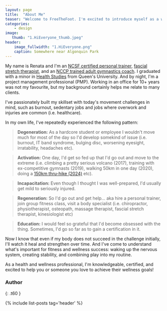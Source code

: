 ```yaml
---
layout: page
title:  "About Me"
teaser: "Welcome to FreeTheFoot. I'm excited to introduce myself as a wellness professional!"
categories:
    - design
image:
   thumb: "1.HiEveryone_thumb.jpeg"
header:
    image_fullwidth: "1.HiEveryone.png"
    caption: Somewhere near Algonquin Park
---
```

My name is Renata and I'm an <a href="https://ncsf.org/">NCSF certified personal trainer</a>, <a href="https://www.stretchtowin.com/page/what-is-fst">fascial stretch therapist</a>, and an <a href="https://www.gymnasticsontario.ca/education/coach-ed/nccp-course-information/">NCCP trained adult gymnastics coach</a>. I graduated with a minor in <a href="https://skhs.queensu.ca/students/undergrad/health">Health Studies</a> from Queen's University. And by night, I'm a project management professional (PMP). Working in an office for 10+ years was not my favourite, but my background certainly helps me relate to many clients. 

I've passionately built my skillset with today's movement challenges in mind, such as burnout, sedentary jobs and jobs where overwork and injuries are common (i.e. healthcare). 

In my own life, I've repeatedly experienced the following pattern: 

<blockquote><b>Degeneration:</b> As a hardcore student or employee I wouldn't move much for most of the day so I'd develop somekind of issue (i.e. burnout, IT band syndrome, bulging disc, worsening eyesight, irratability, headaches etc).</blockquote>

<blockquote><b>Activation:</b> One day, I'd get so fed up that I'd go out and move to the extreme (i.e. climbing a pretty serious volcano (2017), training with ex-competitive gymnasts (2019), walking 50km in one day (2020), doing a <a href="https://www.youtube.com/watch?v=5XCFHHW_uv4">150km thru-hike (2024)</a> etc).</blockquote>

<blockquote><b>Incapacitation:</b> Even though I thought I was well-prepared, I'd usually get mild to seriously injured.</blockquote>  

<blockquote><b>Regeneration:</b> So I'd go out and get help... aka hire a personal trainer, join group fitness class, visit a body specialist (i.e. chiropractor, physiotherapist, osteopath, massage therapist, fascial stretch therapist, kinesiologist etc)</blockquote>

<blockquote><b>Education:</b> I would feel so grateful that I'd become obsessed with the thing. Sometimes, I'd go so far as to gain a certification in it. </blockquote>

Now I know that even if my body does not succeed in the challenge initially, I'll watch it heal and strengthen over time. And I've come to understand what's important for fitness and wellness success: waking up the nervous system, creating stability, and combining play into my routine. 

As a health and wellness professional, I'm knowledgeable, certified, and excited to help you or someone you love to achieve their wellness goals!  

<!--more-->

### Author
{: .t60 }

{% include list-posts tag='header' %}